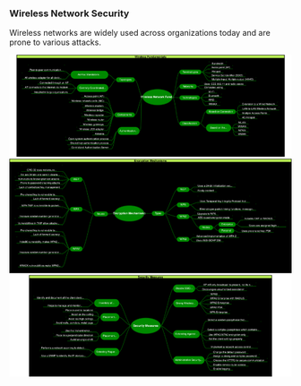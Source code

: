 ### Wireless Network Security

Wireless networks are widely used across organizations today and are prone to various attacks.

![Image](./Wireless%20Network%20Security.drawio.svg) 